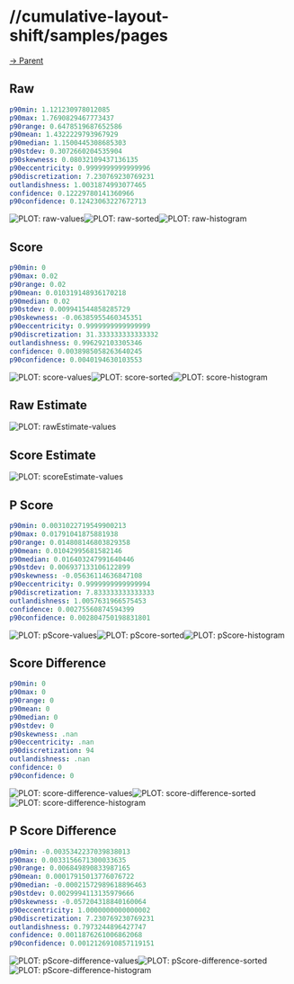 
# //cumulative-layout-shift/samples/pages

[→ Parent](../..)


## Raw


```yaml
p90min: 1.121230978012085
p90max: 1.7690829467773437
p90range: 0.6478519687652586
p90mean: 1.4322229793967929
p90median: 1.1500445308685303
p90stdev: 0.3072660204535904
p90skewness: 0.08032109437136135
p90eccentricity: 0.9999999999999996
p90discretization: 7.230769230769231
outlandishness: 1.0031874993077465
confidence: 0.12229780141360966
p90confidence: 0.12423063227672713

```

![PLOT: raw-values](./raw/values.svg)![PLOT: raw-sorted](./raw/sorted.svg)![PLOT: raw-histogram](./raw/histogram.svg)
## Score


```yaml
p90min: 0
p90max: 0.02
p90range: 0.02
p90mean: 0.010319148936170218
p90median: 0.02
p90stdev: 0.009941544858285729
p90skewness: -0.06385955460345351
p90eccentricity: 0.9999999999999999
p90discretization: 31.333333333333332
outlandishness: 0.996292103305346
confidence: 0.0038985058263640245
p90confidence: 0.0040194630103553

```

![PLOT: score-values](./score/values.svg)![PLOT: score-sorted](./score/sorted.svg)![PLOT: score-histogram](./score/histogram.svg)
## Raw Estimate

![PLOT: rawEstimate-values](./rawEstimate/values.svg)
## Score Estimate

![PLOT: scoreEstimate-values](./scoreEstimate/values.svg)
## P Score


```yaml
p90min: 0.0031022719549900213
p90max: 0.01791041875881938
p90range: 0.014808146803829358
p90mean: 0.01042995681582146
p90median: 0.016403247991640446
p90stdev: 0.006937133106122899
p90skewness: -0.05636114636847108
p90eccentricity: 0.9999999999999994
p90discretization: 7.833333333333333
outlandishness: 1.0057631966575453
confidence: 0.00275560874594399
p90confidence: 0.002804750198831801

```

![PLOT: pScore-values](./pScore/values.svg)![PLOT: pScore-sorted](./pScore/sorted.svg)![PLOT: pScore-histogram](./pScore/histogram.svg)
## Score Difference


```yaml
p90min: 0
p90max: 0
p90range: 0
p90mean: 0
p90median: 0
p90stdev: 0
p90skewness: .nan
p90eccentricity: .nan
p90discretization: 94
outlandishness: .nan
confidence: 0
p90confidence: 0

```

![PLOT: score-difference-values](./score-difference/values.svg)![PLOT: score-difference-sorted](./score-difference/sorted.svg)![PLOT: score-difference-histogram](./score-difference/histogram.svg)
## P Score Difference


```yaml
p90min: -0.0035342237039838013
p90max: 0.0033156671300033635
p90range: 0.006849890833987165
p90mean: 0.00017915013776076722
p90median: -0.00021572989618896463
p90stdev: 0.0029994113135979666
p90skewness: -0.057204318840160064
p90eccentricity: 1.0000000000000002
p90discretization: 7.230769230769231
outlandishness: 0.7973244896427747
confidence: 0.0011876261006862068
p90confidence: 0.0012126910857119151

```

![PLOT: pScore-difference-values](./pScore-difference/values.svg)![PLOT: pScore-difference-sorted](./pScore-difference/sorted.svg)![PLOT: pScore-difference-histogram](./pScore-difference/histogram.svg)